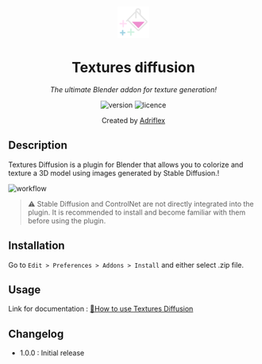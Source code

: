 <div align="center">

![logo](tex_diff_icon.png)

Textures diffusion
==================

_The ultimate Blender addon for texture generation!_

![version](https://img.shields.io/badge/version-1.0.0-blue.svg)
![licence](https://img.shields.io/badge/licence-GNU-blue.svg)

Created by [Adriflex](https://mastodon.social/@adriflex)

</div>

## Description

Textures Diffusion is a plugin for Blender that allows you to colorize and texture a 3D model using images generated by Stable Diffusion.!

![workflow](https://254648809-files.gitbook.io/~/files/v0/b/gitbook-x-prod.appspot.com/o/spaces%2Fpw3PPGkEf5XjTABipTtf%2Fuploads%2FyQfCweyitVbGIEOiJBH1%2Fworkflow.png?alt=media&token=353023bd-4ffd-4599-954a-9998310975da)

> ⚠️ Stable Diffusion and ControlNet are not directly integrated into the plugin. It is recommended to install and become familiar with them before using the plugin.

## Installation

Go to `Edit > Preferences > Addons > Install` and either select .zip file.

## Usage

Link for documentation : [📓How to use Textures Diffusion](https://docs.texturesdiffusion.com/textures-diffusion/)

## Changelog

- 1.0.0 : Initial release

